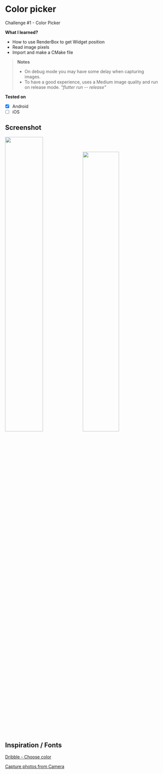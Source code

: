 # Color picker
 Challenge #1 - Color Picker

**What I learned?**
* How to use RenderBox to get Widget position
* Read image pixels
* Import and make a CMake file

> **Notes**
>
>* On debug mode you may have some delay when capturing images.
>* To have a good experience, uses a Medium image quality and run on release mode. _"flutter run -- release"_

**Tested on**
- [X] Android
- [ ] iOS

## Screenshot

<img src="screenshots/example_photo.jpeg?raw=true" width="49.5%" /> <img src="screenshots/example_gif.gif?raw=true" width="48.25%" />


## Inspiration / Fonts

[Dribble - Choose color](https://dribbble.com/shots/6651349-Choose-color)

[Capture photos from Camera](https://medium.com/@hugand/capture-photos-from-camera-using-image-stream-with-flutter-e9af94bc2bee)
